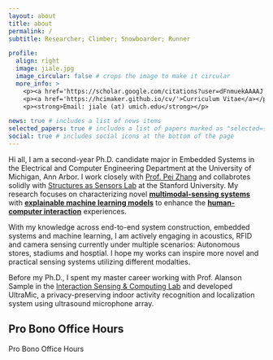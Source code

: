```yaml
---
layout: about
title: about
permalink: /
subtitle: Researcher; Climber; Snowboarder; Runner

profile:
  align: right
  image: jiale.jpg
  image_circular: false # crops the image to make it circular
  more_info: >
    <p><a href='https://scholar.google.com/citations?user=dFnmuekAAAAJ'>Google Scholar</a></p>
    <p><a href='https://hcimaker.github.io/cv/'>Curriculum Vitae</a></p>
    <p><strong>Email: jiale (at) umich.edu</strong></p>

news: true # includes a list of news items
selected_papers: true # includes a list of papers marked as "selected={true}"
social: true # includes social icons at the bottom of the page
---
```


Hi all, I am a second-year Ph.D. candidate major in Embedded Systems in the Electrical and Computer Engineering Department at the University of Michigan, Ann Arbor. 
I work closely with [Prof. Pei Zhang](https://peizhang.engin.umich.edu/) and collabrotes solidly with [Structures as Sensors Lab](https://noh-lab.stanford.edu/research) at the Stanford University. 
My research focuses on characterizing novel <strong><u>multimodal-sensing systems</u></strong> with <strong><u>explainable machine learning models</u></strong> to enhance the <strong><u>human-computer interaction</u></strong> experiences. 

With my knowledge across end-to-end system construction, embedded systems and machine learning, 
I am actively engaging in acoustics, RFID and camera sensing currently under multiple scenarios: 
Autonomous stores, stadiums and hosptial. I hope my works can inspire more novel and practical sensing systems utilizing different modalties.

Before my Ph.D., I spent my master career working with Prof. Alanson Sample in the [Interaction Sensing & Computing Lab](https://theisclab.com/team.html) and developed 
UltraMic, a privacy-preserving indoor activity recognition and localization system using ultrasound microphone array.

## Pro Bono Office Hours

Pro Bono Office Hours